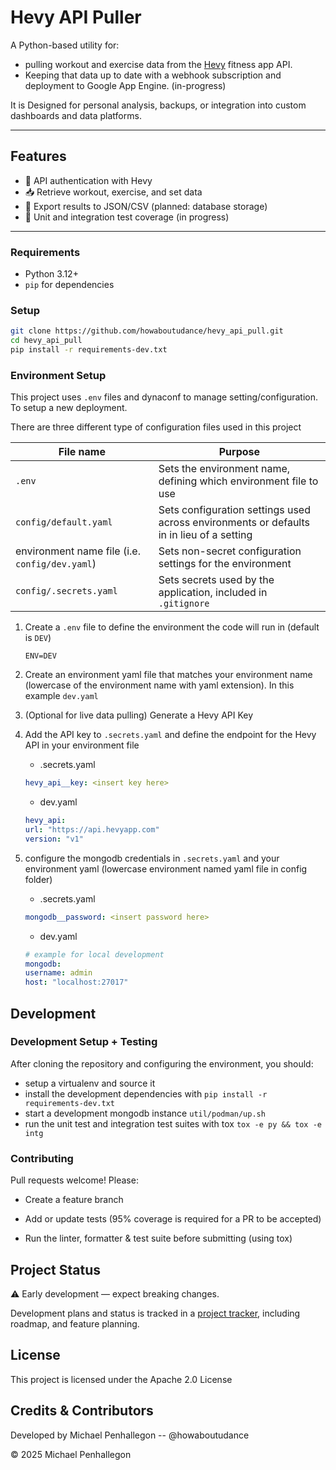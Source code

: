 # Hevy API Puller

A Python-based utility for:

- pulling workout and exercise data from the [Hevy][hevy_app] fitness app API.
- Keeping that data up to date with a webhook subscription and deployment to Google App Engine. (in-progress)

It is Designed for personal analysis, backups, or integration into custom dashboards and data platforms.

---

## Features

- 🔑 API authentication with Hevy
- 📥 Retrieve workout, exercise, and set data
- 💾 Export results to JSON/CSV (planned: database storage)
- 🧪 Unit and integration test coverage (in progress)

---

### Requirements

- Python 3.12+
- `pip` for dependencies

### Setup

```bash
git clone https://github.com/howaboutudance/hevy_api_pull.git
cd hevy_api_pull
pip install -r requirements-dev.txt
```

### Environment Setup


This project uses `.env` files and dynaconf to manage setting/configuration.
To setup a new deployment.

There are three different type of configuration files used in this project

| File name | Purpose |
| --------- | ------- |
| `.env`    | Sets the environment name, defining which environment file to use |
| `config/default.yaml` | Sets configuration settings used across environments or defaults in in lieu of a setting|
| environment name file (i.e. `config/dev.yaml`) | Sets non-secret configuration settings for the environment |
| `config/.secrets.yaml` | Sets secrets used by the application, included in `.gitignore` |


1. Create a `.env` file to define the environment the code will run in (default is `DEV`)

    ```env
    ENV=DEV
    ```

2. Create an environment yaml file that matches your environment name (lowercase of the environment name with yaml extension). In this example `dev.yaml`
3. (Optional for live data pulling) Generate a Hevy API Key
4. Add the API key to `.secrets.yaml` and define the endpoint for the Hevy API in your environment file
    - .secrets.yaml

    ```yaml
    hevy_api__key: <insert key here>
    ```

    - dev.yaml

    ```yaml
    hevy_api:
    url: "https://api.hevyapp.com"
    version: "v1"
    ```

5. configure the mongodb credentials in `.secrets.yaml` and your environment yaml (lowercase environment named yaml file in config folder)
    - .secrets.yaml

    ```yaml
    mongodb__password: <insert password here>
    ```

    - dev.yaml

    ```yaml
    # example for local development
    mongodb:
    username: admin
    host: "localhost:27017"
    ```

## Development

### Development Setup + Testing

After cloning the repository and configuring the environment, you should:

- setup a virtualenv and source it
- install the development dependencies with `pip install -r requirements-dev.txt`
- start a development mongodb instance `util/podman/up.sh`
- run the unit test and integration test suites with tox `tox -e py && tox -e intg`

### Contributing

Pull requests welcome! Please:

- Create a feature branch

- Add or update tests (95% coverage is required for a PR to be accepted)

- Run the linter, formatter & test suite before submitting (using tox)

## Project Status

⚠️ Early development — expect breaking changes.

Development plans and status is tracked in a [project tracker][project_tracker], including roadmap, and feature planning.

## License

This project is licensed under the Apache 2.0 License

## Credits & Contributors

Developed by Michael Penhallegon -- @howaboutudance

&copy; 2025 Michael Penhallegon

[hevy_app]: https://www.hevyapp.com/
[project_tracker]: https://docs.google.com/document/d/1r7EXNHtVTbrEwSOk0VvGy-etlDWeVHa9e7u-y2XCzXk/edit?usp=sharing
